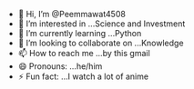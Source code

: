 - 👋 Hi, I’m @Peemmawat4508
- 👀 I’m interested in ...Science and Investment
- 🌱 I’m currently learning ...Python
- 💞️ I’m looking to collaborate on ...Knowledge
- 📫 How to reach me ...by this gmail
- 😄 Pronouns: ...he/him
- ⚡ Fun fact: ...I watch a lot of anime

<!---
Peemmawat4508/Peemmawat4508 is a ✨ special ✨ repository because its `README.md` (this file) appears on your GitHub profile.
You can click the Preview link to take a look at your changes.
--->

